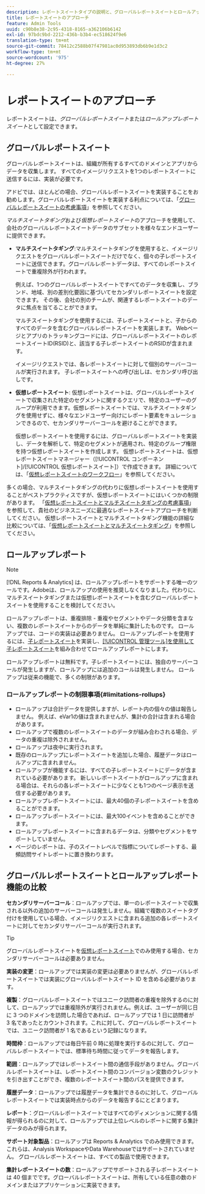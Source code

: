 ```yaml
---
description: レポートスイートタイプの説明と、グローバルレポートスイートとロールアップレポートスイートの比較について説明します。
title: レポートスイートのアプローチ
feature: Admin Tools
uuid: c90b8e38-2c95-4318-8165-a362106b6142
exl-id: 97bdc9bd-2212-436b-b3b4-ec518624f9e6
translation-type: tm+mt
source-git-commit: 78412c2588b07f47981ac0d953893db6b9e1d3c2
workflow-type: tm+mt
source-wordcount: '975'
ht-degree: 27%

---
```


# レポートスイートのアプローチ

<!-- change filename since page name changed? -->

レポートスイートは、*グローバルレポートスイート*&#x200B;または&#x200B;*ロールアップレポートスイート*&#x200B;として設定できます。

## グローバルレポートスイート

グローバルレポートスイートは、組織が所有するすべてのドメインとアプリからデータを収集します。 すべてのイメージリクエストを1つのレポートスイートに送信するには、実装が必要です。

アドビでは、ほとんどの場合、グローバルレポートスイートを実装することをお勧めします。グローバルレポートスイートを実装する利点については、「[グローバルレポートスイートの考慮事項](https://experienceleague.adobe.com/docs/analytics/implementation/prepare/global-rs.html)」を参照してください。

*マルチスイートタギング*&#x200B;および&#x200B;*仮想レポートスイート*&#x200B;のアプローチを使用して、会社のグローバルレポートスイートデータのサブセットを様々なエンドユーザーに提供できます。

* **マルチスイートタギング**:マルチスイートタギングを使用すると、イメージリクエストをグローバルレポートスイートだけでなく、個々の子レポートスイートに送信できます。グローバルレポートデータは、すべてのレポートスイートで重複除外が行われます。

   例えば、1つのグローバルレポートスイートですべてのデータを収集し、ブランド、地域、別の差別化要因に基づいてセカンダリレポートスイートを設定できます。 その後、会社の別のチームが、関連するレポートスイートのデータに焦点を当てることができます。

   マルチスイートタギングを使用するには、子レポートスイートと、子からのすべてのデータを含むグローバルレポートスイートを実装します。 Webページとアプリのトラッキングコードには、グローバルレポートスイートのレポートスイートID(RSID)と、該当する子レポートスイートのRSIDが含まれます。<!-- Wording/be more specific? And include any links? -->

   イメージリクエストでは、各レポートスイートに対して個別のサーバーコールが実行されます。 子レポートスイートへの呼び出しは、セカンダリ呼び出しです。

* **仮想レポートスイート**: [](/help/components/vrs/vrs-about.md) 仮想レポートスイートは、グローバルレポートスイートで収集された特定のセグメントに関するクエリで、特定のユーザーのグループが利用できます。仮想レポートスイートでは、マルチスイートタギングを使用せずに、様々なエンドユーザー向けにレポート要素をキュレーションできるので、セカンダリサーバーコールを避けることができます。

   仮想レポートスイートを使用するには、グローバルレポートスイートを実装し、データを解析して、特定のセグメントが適用され、特定のグループ権限を持つ仮想レポートスイートを作成します。 仮想レポートスイートは、仮想レポートスイートマネージャー（[!UICONTROL コンポーネント]/[!UICONTROL 仮想レポートスイート]）で作成できます。 詳細については、「[仮想レポートスイートのワークフロー](/help/components/vrs/c-workflow-vrs/vrs-workflow.md)」を参照してください。

多くの場合、マルチスイートタギングの代わりに仮想レポートスイートを使用することがベストプラクティスですが、仮想レポートスイートにはいくつかの制限があります。 「[仮想レポートスイートとマルチスイートタギングの考慮事項](/help/components/vrs/vrs-considerations.md)」を参照して、貴社のビジネスニーズに最適なレポートスイートアプローチを判断してください。 仮想レポートスイートとマルチスイートタギング機能の詳細な比較については、「[仮想レポートスイートとマルチスイートタギング](/help/components/vrs/vrs-about.md#section_317E4D21CCD74BC38166D2F57D214F78)」を参照してください。

## ロールアップレポート

>[!NOTE]
>
>[!DNL Reports & Analytics] は、ロールアップレポートをサポートする唯一のツールです。Adobeは、ロールアップの使用を推奨しなくなりました。代わりに、マルチスイートタギングまたは仮想レポートスイートを含むグローバルレポートスイートを使用することを検討してください。

ロールアップレポートは、重複排除 - 重複やセグメントやデータ分類を含まない、複数のレポートスイートからのデータを単純に集計したものです。 ロールアップでは、コードの実装は必要ありません。 ロールアップレポートを使用するには、[子レポートスイート](/help/admin/c-manage-report-suites/c-new-report-suite/t-create-a-report-suite.md)を実装し、[[!UICONTROL 管理ツール]を使用して子レポートスイート](/help/admin/c-manage-report-suites/t-rollups.md)を組み合わせてロールアップレポートにします。

ロールアップレポートは無料です。子レポートスイートには、独自のサーバーコールが発生しますが、ロールアップには追加のコールは発生しません。 ロールアップは従来の機能で、多くの制限があります。

### ロールアップレポートの制限事項{#limitations-rollups}

* ロールアップは合計データを提供しますが、レポート内の個々の値は報告しません。 例えば、eVar1の値は含まれませんが、集計の合計は含まれる場合があります。
* ロールアップで複数のレポートスイートのデータが組み合わされる場合、データの重複は除外されません。
* ロールアップは夜中に実行されます。
* 既存のロールアップにレポートスイートを追加した場合、履歴データはロールアップに含まれません。
* ロールアップが機能するには、すべての子レポートスイートにデータが含まれている必要があります。 新しいレポートスイートがロールアップに含まれる場合は、それらの各レポートスイートに少なくとも1つのページ表示を送信する必要があります。
* ロールアップレポートスイートには、最大40個の子レポートスイートを含めることができます。
* ロールアップレポートスイートには、最大100イベントを含めることができます。
* ロールアップレポートスイートに含まれるデータは、分類やセグメントをサポートしていません。
* ページのレポートは、子のスイートレベルで指標についてレポートする、最頻訪問サイトレポートに置き換わります。

## グローバルレポートスイートとロールアップレポート機能の比較

**セカンダリサーバーコール**：ロールアップでは、単一のレポートスイートで収集される以外の追加のサーバーコールは発生しません。組織で複数のスイートタグ付けを使用している場合、イメージリクエストに含まれる追加の各レポートスイートに対してセカンダリサーバーコールが実行されます。

>[!TIP]
>
> グローバルレポートスイートを[仮想レポートスイート](/help/components/vrs/vrs-considerations.md)でのみ使用する場合、セカンダリサーバーコールは必要ありません。

**実装の変更**：ロールアップでは実装の変更は必要ありませんが、グローバルレポートスイートでは実装にグローバルレポートスイート ID を含める必要があります。

**複製**：グローバルレポートスイートではユニーク訪問者の重複を除外するのに対して、ロールアップでは重複除外が実行されません。例えば、ユーザーが同じ日に 3 つのドメインを訪問した場合であれば、ロールアップでは 1 日に訪問者が 3 名であったとカウントされます。これに対して、グローバルレポートスイートでは、ユニーク訪問者が 1 名であるという記録になります。

**時間枠**：ロールアップでは毎日午前 0 時に処理を実行するのに対して、グローバルレポートスイートでは、標準待ち時間に従ってデータを報告します。

**範囲**：ロールアップではレポートスイート間の通信手段がありません。グローバルレポートスイートは、レポートスイート間のコンバージョン変数のクレジットを引き出すことができ、複数のレポートスイート間のパスを提供できます。

**履歴データ**：ロールアップでは履歴データを集計できるのに対して、グローバルレポートスイートでは実装時点からのデータを報告するにとどまります。

**レポート**：グローバルレポートスイートではすべてのディメンションに関する情報が得られるのに対して、ロールアップでは上位レベルのレポートに関する集計データのみが得られます。

**サポート対象製品**：ロールアップは Reports &amp; Analytics でのみ使用できます。これらは、Analysis WorkspaceやData Warehouseではサポートされていません。 グローバルレポートスイートは、すべての製品で使用できます。

**集計レポートスイートの数**：ロールアップでサポートされる子レポートスイートは 40 個までです。グローバルレポートスイートは、所有している任意の数のドメインまたはアプリケーションに実装できます。
